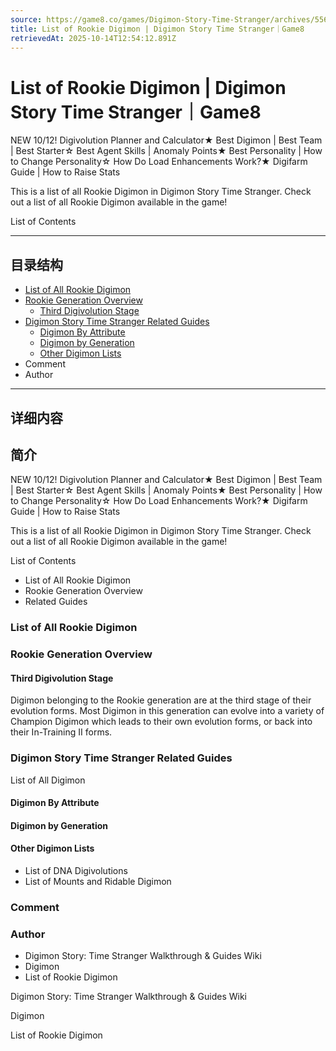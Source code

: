 ```yaml
---
source: https://game8.co/games/Digimon-Story-Time-Stranger/archives/556272
title: List of Rookie Digimon | Digimon Story Time Stranger｜Game8
retrievedAt: 2025-10-14T12:54:12.891Z
---
```


# List of Rookie Digimon | Digimon Story Time Stranger｜Game8

NEW 10/12! Digivolution Planner and Calculator★ Best Digimon | Best Team | Best Starter☆ Best Agent Skills | Anomaly Points★ Best Personality | How to Change Personality☆ How Do Load Enhancements Work?★ Digifarm Guide | How to Raise Stats

This is a list of all Rookie Digimon in Digimon Story Time Stranger. Check out a list of all Rookie Digimon available in the game!

List of Contents

---

## 目录结构

  - [List of All Rookie Digimon](#hl_1)
  - [Rookie Generation Overview](#hl_2)
    - [Third Digivolution Stage](#hm_1)
  - [Digimon Story Time Stranger Related Guides](#hl_3)
    - [Digimon By Attribute](#hm_2)
    - [Digimon by Generation](#hm_3)
    - [Other Digimon Lists](#hm_4)
  - Comment
  - Author

---

## 详细内容

## 简介

NEW 10/12! Digivolution Planner and Calculator★ Best Digimon | Best Team | Best Starter☆ Best Agent Skills | Anomaly Points★ Best Personality | How to Change Personality☆ How Do Load Enhancements Work?★ Digifarm Guide | How to Raise Stats

This is a list of all Rookie Digimon in Digimon Story Time Stranger. Check out a list of all Rookie Digimon available in the game!

List of Contents

- List of All Rookie Digimon
- Rookie Generation Overview
- Related Guides

### List of All Rookie Digimon



### Rookie Generation Overview



#### Third Digivolution Stage

Digimon belonging to the Rookie generation are at the third stage of their evolution forms. Most Digimon in this generation can evolve into a variety of Champion Digimon which leads to their own evolution forms, or back into their In-Training II forms.

### Digimon Story Time Stranger Related Guides

List of All Digimon

#### Digimon By Attribute



#### Digimon by Generation



#### Other Digimon Lists

- List of DNA Digivolutions
- List of Mounts and Ridable Digimon

### Comment



### Author

- Digimon Story: Time Stranger Walkthrough & Guides Wiki
- Digimon
- List of Rookie Digimon

Digimon Story: Time Stranger Walkthrough & Guides Wiki

Digimon

List of Rookie Digimon
